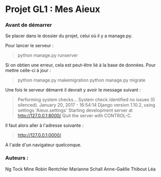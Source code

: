 # Projet GL1 : Mes Aieux
### Avant de démarrer
Se placer dans le dossier du projet, celui où il y a manage.py. 

Pour lancer le serveur : 
> python manage.py runserver

Si on obtien une erreur, cela est peut-être lié à la base de données. Pour mettre celle-ci à jour :
> python manage.py makemigration
> python manage.py migrate

Une fois le serveur démarré il devrait y avoir le message suivant : 
> Performing system checks...
System check identified no issues (0 silenced).
January 20, 2017 - 16:54:14
Django version 1.10.2, using settings 'Aieux.settings'
Starting development server at http://127.0.0.1:8000/
Quit the server with CONTROL-C.

Il faut alors aller à l'adresse suivante : 
> http://127.0.0.1:0000/

A l'aide d'un navigateur quelconque.

### Auteurs : 
Ng Tock Mine Robin
Rentchler Marianne
Schall Anne-Gaêlle
Thibout Léa
